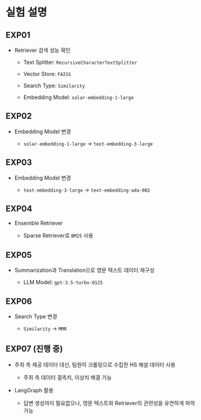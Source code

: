 # 실험 설명

## EXP01

- Retriever 검색 성능 확인

    - Text Splitter: `RecursiveCharacterTextSplitter`

    - Vector Store: `FAISS`

    - Search Type: `Similarity`

    - Embedding Model: `solar-embedding-1-large`

## EXP02

- Embedding Model 변경

    - `solar-embedding-1-large` → `text-embedding-3-large`

## EXP03

- Embedding Model 변경

    - `text-embedding-3-large` → `text-embedding-ada-002`

## EXP04

- Ensemble Retriever

    - Sparse Retriever로 `BM25` 사용

## EXP05

- Summarization과 Translation으로 영문 텍스트 데이터 재구성

    - LLM Model: `gpt-3.5-turbo-0125`

## EXP06

- Search Type 변경

    - `Similarity` → `MMR`

## EXP07 (진행 중)

- 주최 측 제공 데이터 대신, 팀원이 크롤링으로 수집한 HS 해설 데이터 사용

    - 주최 측 데이터 결측치, 이상치 해결 가능

- LangGraph 활용

    - 답변 생성까지 필요없으나, 영문 텍스트와 Retriever의 관련성을 유연하게 파악 가능